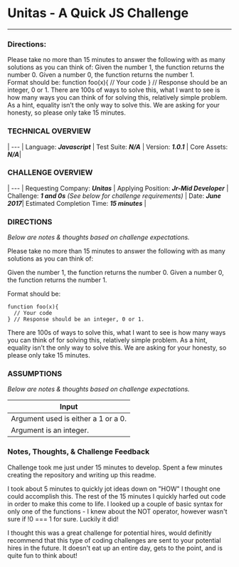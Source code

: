 # Unitas - A Quick JS Challenge
___
### Directions:
Please take no more than 15 minutes to answer the following with as many solutions as you can think of:
Given the number 1, the function returns the number 0. Given a number 0, the function returns the number 1.  
Format should be:
function foo(x){
  // Your code
} // Response should be an integer, 0 or 1.
There are 100s of ways to solve this, what I want to see is how many ways you can think of for solving this, relatively simple problem.  As a hint, equality isn’t the only way to solve this.
We are asking for your honesty, so please only take 15 minutes.

### TECHNICAL OVERVIEW

 |
--- |
Language: ***Javascript*** | 
Test Suite: ***N/A*** |
Version: ***1.0.1*** |
Core Assets: ***N/A***|

### CHALLENGE OVERVIEW

 |
--- |
Requesting Company: ***Unitas*** |
Applying Position: ***Jr-Mid Developer*** |
Challenge: ***1 and 0s*** *(See below for challenge requirements)* | 
Date: ***June 2017***|
Estimated Completion Time: ***15 minutes*** |

### DIRECTIONS
  *Below are notes & thoughts based on challenge expectations.*
  
  Please take no more than 15 minutes to answer the following with as many solutions as you can think of:

Given the number 1, the function returns the number 0. Given a number 0, the function returns the number 1.  

Format should be:

    function foo(x){
      // Your code
    } // Response should be an integer, 0 or 1.
    
There are 100s of ways to solve this, what I want to see is how many ways you can think of for solving this, relatively simple problem.  As a hint, equality isn’t the only way to solve this.
We are asking for your honesty, so please only take 15 minutes.
### ASSUMPTIONS
  *Below are notes & thoughts based on challenge expectations.*

Input |
--- |
Argument used is either a 1 or a 0. |
Argument is an integer.  |

### Notes, Thoughts, & Challenge Feedback

Challenge took me just under 15 minutes to develop.  Spent a few minutes creating the repository and writing up this readme.

I took about 5 minutes to quickly jot ideas down on "HOW" I thought one could accomplish this. The rest of the 15 minutes I quickly harfed out code in order to make this come to life.  I looked up a couple of basic syntax for only one of the functions - I knew about the NOT operator, however wasn't sure if !0 === 1 for sure.  Luckily it did!

I thought this was a great challenge for potential hires, would definitly recommend that this type of coding challenges are sent to your potential hires in the future.  It doesn't eat up an entire day, gets to the point, and is quite fun to think about! 
